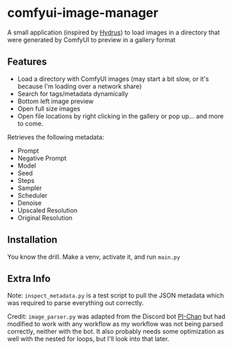 # comfyui-image-manager

A small application (inspired by [Hydrus](https://github.com/hydrusnetwork/hydrus)) to load images in a directory that were generated by ComfyUI to preview in a gallery format

## Features
* Load a directory with ComfyUI images (may start a bit slow, or it's because I'm loading over a network share)
* Search for tags/metadata dynamically
* Bottom left image preview
* Open full size images
* Open file locations by right clicking in the gallery or pop up... and more to come.

Retrieves the following metadata:
* Prompt
* Negative Prompt
* Model
* Seed
* Steps
* Sampler
* Scheduler
* Denoise
* Upscaled Resolution
* Original Resolution

## Installation
You know the drill. Make a venv, activate it, and run `main.py`

## Extra Info
Note: `inspect_metadata.py` is a test script to pull the JSON metadata which was required to parse everything out correctly.

Credit: `image_parser.py` was adapted from the Discord bot [PI-Chan](https://github.com/yoinked-h/PI-Chan) but had modified to work with any workflow as my workflow was not being parsed correctly, neither with the bot. It also probably needs some optimization as well with the nested for loops, but I'll look into that later.